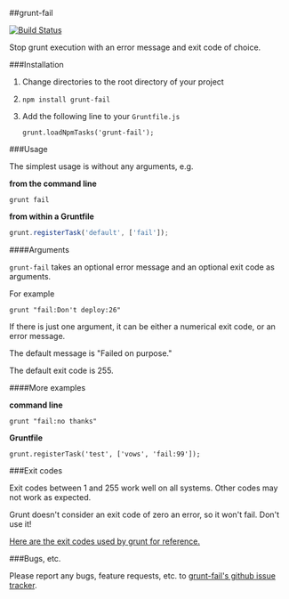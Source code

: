 ##grunt-fail

[![Build Status](https://travis-ci.org/goalzen/grunt-fail.png)](https://travis-ci.org/goalzen/grunt-fail)

Stop grunt execution with an error message and exit code of choice.

###Installation

1. Change directories to the root directory of your project
2. ``npm install grunt-fail``
3. Add the following line to your ``Gruntfile.js``
   
   ``grunt.loadNpmTasks('grunt-fail');``

###Usage

The simplest usage is without any arguments, e.g.

__from the command line__

    grunt fail

__from within a Gruntfile__

```javascript
grunt.registerTask('default', ['fail']);
```

####Arguments

``grunt-fail`` takes an optional error message and an optional exit code as arguments.

For example

    grunt "fail:Don't deploy:26"

If there is just one argument, it can be either a numerical exit code, or an error message.

The default message is "Failed on purpose."

The default exit code is 255.

####More examples

__command line__

    grunt "fail:no thanks"

__Gruntfile__

    grunt.registerTask('test', ['vows', 'fail:99']);

###Exit codes

Exit codes between 1 and 255 work well on all systems.  Other codes may not work as expected.

Grunt doesn't consider an exit code of zero an error, so it won't fail.  Don't use it!

[Here are the exit codes used by grunt for reference.](http://gruntjs.com/api/exit-codes)

###Bugs, etc.

Please report any bugs, feature requests, etc. to [grunt-fail's github issue tracker](https://github.com/goalzen/grunt-fail/issues).
